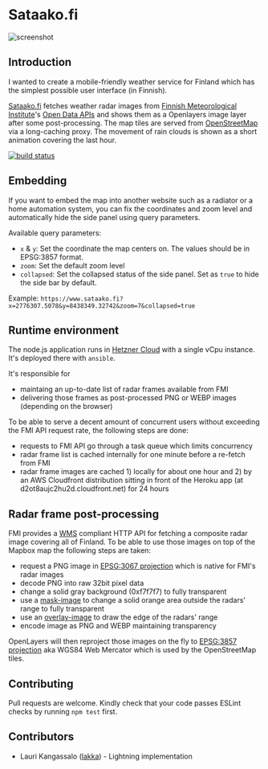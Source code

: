 Sataako.fi
==========

![screenshot](https://raw.github.com/heikkipora/sataako-fi/master/work/screenshot.jpg)

Introduction
------------
I wanted to create a mobile-friendly weather service for Finland which has the simplest possible user interface (in Finnish).

[Sataako.fi](https://www.sataako.fi) fetches weather radar images from [Finnish Meteorological Institute](http://en.ilmatieteenlaitos.fi)'s [Open Data APIs](http://en.ilmatieteenlaitos.fi/open-data-manual) and shows them as a Openlayers image layer after some post-processing. The map tiles are served from <a href="https://www.openstreetmap.org)">OpenStreetMap</a> via a long-caching proxy. The movement of rain clouds is shown as a short animation covering the last hour.

[![build status](https://travis-ci.org/heikkipora/sataako-fi.svg?branch=master)](https://travis-ci.org/heikkipora/sataako-fi)

Embedding 
---------
If you want to embed the map into another website such as a radiator or a home automation system, you
can fix the coordinates and zoom level and automatically hide the side panel using query parameters.

Available query parameters:
* `x` & `y`: Set the coordinate the map centers on. The values should be in EPSG:3857 format.
* `zoom`: Set the default zoom level
* `collapsed`: Set the collapsed status of the side panel. Set as `true` to hide the side bar by default.

Example: `https://www.sataako.fi?x=2776307.5078&y=8438349.32742&zoom=7&collapsed=true`

Runtime environment
-------------------
The node.js application runs in [Hetzner Cloud](https://https://www.hetzner.com/cloud) with a single vCpu instance. It's deployed there with ```ansible```.

It's responsible for

* maintaing an up-to-date list of radar frames available from FMI
* delivering those frames as post-processed PNG or WEBP images (depending on the browser)

To be able to serve a decent amount of concurrent users without exceeding the FMI API request rate, the following steps are done:

* requests to FMI API go through a task queue which limits concurrency
* radar frame list is cached internally for one minute before a re-fetch from FMI
* radar frame images are cached 1) locally for about one hour and 2) by an AWS Cloudfront distribution sitting in front of the Heroku app (at d2ot8aujc2hu2d.cloudfront.net) for 24 hours

Radar frame post-processing
---------------------------
FMI provides a [WMS](https://en.wikipedia.org/wiki/Web_Map_Service) compliant HTTP API for fetching a composite radar image covering all of Finland.
To be able to use those images on top of the Mapbox map the following steps are taken:

* request a PNG image in [EPSG:3067 projection](http://spatialreference.org/ref/epsg/3067/) which is native for FMI's radar images
* decode PNG into raw 32bit pixel data
* change a solid gray background (0xf7f7f7) to fully transparent
* use a [mask-image](src/radar-mask.png) to change a solid orange area outside the radars' range to fully transparent
* use an [overlay-image](src/radar-edges.png) to draw the edge of the radars' range
* encode image as PNG and WEBP maintaining transparency

OpenLayers will then reproject those images on the fly to [EPSG:3857 projection](http://spatialreference.org/ref/sr-org/7483/) aka WGS84 Web Mercator which is used by the OpenStreetMap tiles.

## Contributing

Pull requests are welcome. Kindly check that your code passes ESLint checks by running ```npm test``` first.

## Contributors

* Lauri Kangassalo ([lakka](https://github.com/lakka)) - Lightning implementation

